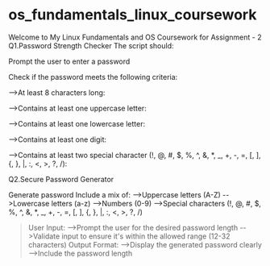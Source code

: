 # os_fundamentals_linux_coursework
Welcome to My Linux Fundamentals and OS Coursework for Assignment - 2
Q1.Password Strength Checker The script should:

Prompt the user to enter a password

Check if the password meets the following criteria:

-->At least 8 characters long: 

-->Contains at least one uppercase letter: 

-->Contains at least one lowercase letter: 

-->Contains at least one digit: 

-->Contains at least two special character (!, @, #, $, %, ^, &, *, _, +, -, =, [, ], {, }, |, :, <, >, ?, /): 

Q2.Secure Password Generator

Generate password
Include a mix of:
-->Uppercase letters (A-Z)
-->Lowercase letters (a-z)
-->Numbers (0-9)
-->Special characters (!, @, #, $, %, ^, &, *, _, +, -, =, [, ], {, }, |, :, <, >, ?, /)
> User Input:
-->Prompt the user for the desired password length
-->Validate input to ensure it's within the allowed range (12-32 characters)
> Output Format:
-->Display the generated password clearly
-->Include the password length
